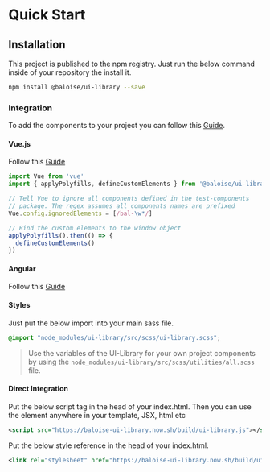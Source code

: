 # Quick Start

## Installation

This project is published to the npm registry. Just run the below command inside of your repository the install it.

```bash
npm install @baloise/ui-library --save
```

### Integration

To add the components to your project you can follow this [Guide](https://stenciljs.com/docs/overview).

#### Vue.js

Follow this [Guide](https://stenciljs.com/docs/vue)

```ts
import Vue from 'vue'
import { applyPolyfills, defineCustomElements } from '@baloise/ui-library/loader'

// Tell Vue to ignore all components defined in the test-components
// package. The regex assumes all components names are prefixed
Vue.config.ignoredElements = [/bal-\w*/]

// Bind the custom elements to the window object
applyPolyfills().then(() => {
  defineCustomElements()
})
```

#### Angular

Follow this [Guide](https://stenciljs.com/docs/angular)

#### Styles

Just put the below import into your main sass file.

```scss
@import "node_modules/ui-library/src/scss/ui-library.scss";
```

> Use the variables of the UI-Library for your own project components by using the `node_modules/ui-library/src/scss/utilities/all.scss` file.

#### Direct Integration

Put the below script tag in the head of your index.html.
Then you can use the element anywhere in your template, JSX, html etc

<!-- The snippet.plugin looks for the html lang, so to avoid that we use xml here -->

```xml
<script src="https://baloise-ui-library.now.sh/build/ui-library.js"></script>
```

Put the below style reference in the head of your index.html.

<!-- The snippet.plugin looks for the html lang, so to avoid that we use xml here -->

```xml
<link rel="stylesheet" href="https://baloise-ui-library.now.sh/build/ui-library.css" />
```
